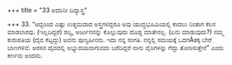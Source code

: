 +++
title = "33 ಅದರಿನೀ ದಿವ್ಯಾಸ್ತ್ರ"

+++
33. “ಆದ್ದರಿಂದ ಎಷ್ಟು ಉತ್ತಮವಾದ ಅಸ್ತ್ರಗಳಿದ್ದರೂ ಅವು ಯುದ್ಧಭೂಮಿಯಲ್ಲಿ ಕಾದಲು ನಿಂತಾಗ ಕೆಲಸ ಮಾಡಲಾರವು. (ಇಲ್ಲದಿದ್ದರೆ) ಶಲ್ಯ, ಅರ್ಜುನನನ್ನು ಕೊಲ್ಲುವುದು ದೊಡ್ಡ ಮಾತೇನಲ್ಲ. (ಏನು ಮಾಡುವುದು?) ನಮ್ಮ ಕುರುಪತಿಯ (ದೈವ ಕೆಟ್ಟದ್ದು) ಅವನು ಪುಣ್ಯಹೀನನು. ಇದು ನನ್ನ ಸಂಗತಿ. ನನ್ನಲ್ಲಿ ಸಮಯಕ್ಕೆ ಒದಗÀತಕ್ಕ ಬೇರೆ ಬಾಣಗಳಿವೆ. ಅರಸನ ದೈವದಲ್ಲಿ ಅಭ್ಯುದಯವಾಗುವದು ಬರೆದಿದ್ದರೆ ನಾನು ವೈರಿಗಳನ್ನು ಗೆದ್ದು ತೋರಿಸುತ್ತೇನೆ” ಎಂದು ಕರ್ಣನು ಅಂದನು.